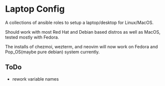 # Laptop Config

A collections of ansible roles to setup a laptop/desktop for Linux/MacOS.

Should work with most Red Hat and Debian based distros as well as MacOS, tested mostly with Fedora.

The installs of chezmoi, wezterm, and neovim will now work on Fedora and Pop_OS(maybe pure debian) system currently.

## ToDo
- rework variable names
